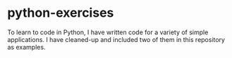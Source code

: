 # python-exercises
To learn to code in Python, I have written code for a variety of simple applications. I have cleaned-up and included two of them in this repository as examples.

